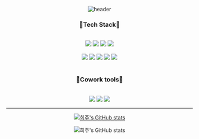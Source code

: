 

<div align='center'>

![header](https://capsule-render.vercel.app/api?type=waving&color=gradient&height=250&section=header&text=Hello,🐱I'm%20Heeju%20Park%20|%20Software%20Engineer&fontSize=35)  

  
  <h3>📌Tech Stack📌</h3>
    <br/>
  <div>
<img src="https://img.shields.io/badge/HTML5-E34F26?style=flat&logo=HTML5&logoColor=white"/>  
<img src="https://img.shields.io/badge/JavaScript-F7DF1E?style=flat&logo=JavaScript&logoColor=white"/>  
<img src="https://img.shields.io/badge/React-61DAFB?style=flat&logo=React&logoColor=white"/>
<img src="https://img.shields.io/badge/Vue.js-4FC08D?style=flat&logo=Vue.js&logoColor=white"/>  
 </div>
  <br/>
   <div>
<img src="https://img.shields.io/badge/Python-3776AB?style=flat&logo=Python&logoColor=white"/>  
<img src="https://img.shields.io/badge/Django-092E20?style=flat&logo=Django&logoColor=white"/>  
<img src="https://img.shields.io/badge/pandas-150458?style=flat&logo=pandas&logoColor=white"/>  
<img src="https://img.shields.io/badge/MongoDB-47A248?style=flat&logo=MongoDB&logoColor=white"/>  
<img src="https://img.shields.io/badge/SQLite-003B57?style=flat&logo=SQLite&logoColor=white"/>  
   </div>
    <br/>
    <h3>📌Cowork tools📌</h3> 
    <br/>
  <div>
    <img src="https://img.shields.io/badge/GitLab-FC6D26?style=flat&logo=GitLab&logoColor=white"/>  
    <img src="https://img.shields.io/badge/GitHub-181717?style=flat&logo=GitHub&logoColor=white"/>  
    <img src="https://img.shields.io/badge/Notion-000000?style=flat&logo=Notion&logoColor=white"/>  
  </div>
  
<hr>
  
<div float="left"> 
 <div> 
  
[![희주's GitHub stats](https://github-readme-stats.vercel.app/api?username=heejucherish&theme=tokyonight)](https://github.com/anuraghazra/github-readme-stats)

  </div>
   <div> 
  
![희주's GitHub stats](https://github-readme-stats.vercel.app/api/top-langs/?username=heejucherish&layout=compact&theme=tokyonight)

  </div>
</div>
   
</div>
